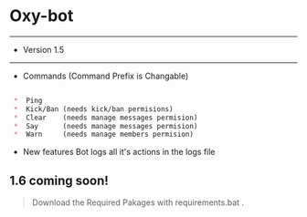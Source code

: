 # Oxy-bot
---
* Version 1.5
___

* Commands (Command Prefix is Changable)
```markdown

 *  Ping  
 *  Kick/Ban (needs kick/ban permisions)
 *  Clear    (needs manage messages permision) 
 *  Say      (needs manage messages permision) 
 *  Warn     (needs manage members permision) 

```
* New features
Bot logs all it's actions in the logs file
  
1.6 coming soon!
---
> Download the Required Pakages with requirements.bat
.

